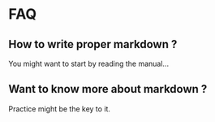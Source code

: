 # FAQ

## How to write proper **markdown** ?
You might want to start by reading the manual...

## Want to know more about **markdown** ?
Practice might be the key to it.
